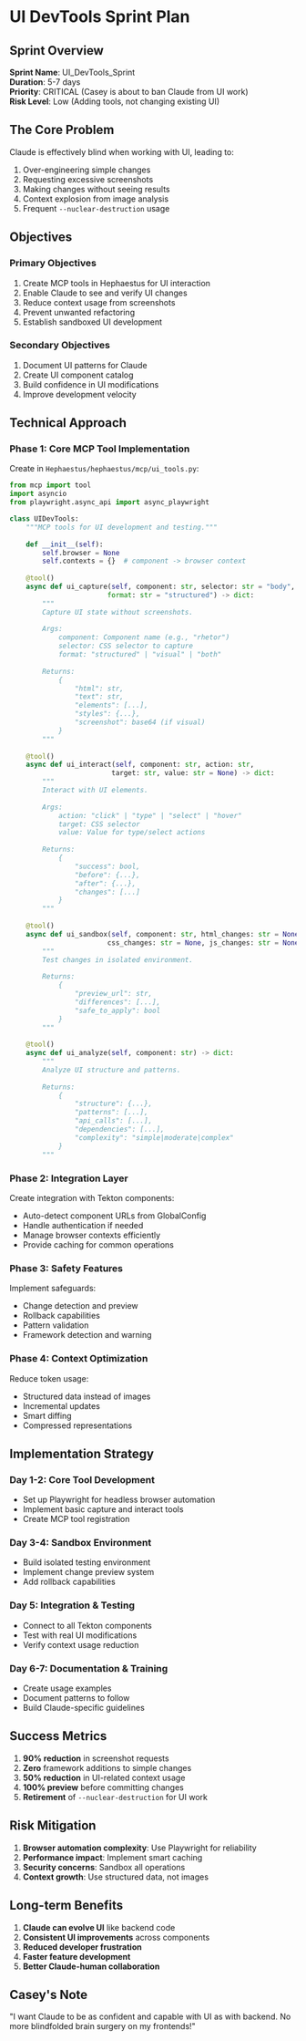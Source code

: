 # UI DevTools Sprint Plan

## Sprint Overview

**Sprint Name**: UI_DevTools_Sprint  
**Duration**: 5-7 days  
**Priority**: CRITICAL (Casey is about to ban Claude from UI work)  
**Risk Level**: Low (Adding tools, not changing existing UI)

## The Core Problem

Claude is effectively blind when working with UI, leading to:
1. Over-engineering simple changes
2. Requesting excessive screenshots
3. Making changes without seeing results
4. Context explosion from image analysis
5. Frequent `--nuclear-destruction` usage

## Objectives

### Primary Objectives
1. Create MCP tools in Hephaestus for UI interaction
2. Enable Claude to see and verify UI changes
3. Reduce context usage from screenshots
4. Prevent unwanted refactoring
5. Establish sandboxed UI development

### Secondary Objectives
1. Document UI patterns for Claude
2. Create UI component catalog
3. Build confidence in UI modifications
4. Improve development velocity

## Technical Approach

### Phase 1: Core MCP Tool Implementation

Create in `Hephaestus/hephaestus/mcp/ui_tools.py`:

```python
from mcp import tool
import asyncio
from playwright.async_api import async_playwright

class UIDevTools:
    """MCP tools for UI development and testing."""
    
    def __init__(self):
        self.browser = None
        self.contexts = {}  # component -> browser context
    
    @tool()
    async def ui_capture(self, component: str, selector: str = "body", 
                        format: str = "structured") -> dict:
        """
        Capture UI state without screenshots.
        
        Args:
            component: Component name (e.g., "rhetor")
            selector: CSS selector to capture
            format: "structured" | "visual" | "both"
            
        Returns:
            {
                "html": str,
                "text": str,
                "elements": [...],
                "styles": {...},
                "screenshot": base64 (if visual)
            }
        """
    
    @tool()
    async def ui_interact(self, component: str, action: str, 
                         target: str, value: str = None) -> dict:
        """
        Interact with UI elements.
        
        Args:
            action: "click" | "type" | "select" | "hover"
            target: CSS selector
            value: Value for type/select actions
            
        Returns:
            {
                "success": bool,
                "before": {...},
                "after": {...},
                "changes": [...]
            }
        """
    
    @tool()
    async def ui_sandbox(self, component: str, html_changes: str = None,
                        css_changes: str = None, js_changes: str = None) -> dict:
        """
        Test changes in isolated environment.
        
        Returns:
            {
                "preview_url": str,
                "differences": [...],
                "safe_to_apply": bool
            }
        """
    
    @tool()
    async def ui_analyze(self, component: str) -> dict:
        """
        Analyze UI structure and patterns.
        
        Returns:
            {
                "structure": {...},
                "patterns": [...],
                "api_calls": [...],
                "dependencies": [...],
                "complexity": "simple|moderate|complex"
            }
        """
```

### Phase 2: Integration Layer

Create integration with Tekton components:
- Auto-detect component URLs from GlobalConfig
- Handle authentication if needed
- Manage browser contexts efficiently
- Provide caching for common operations

### Phase 3: Safety Features

Implement safeguards:
- Change detection and preview
- Rollback capabilities
- Pattern validation
- Framework detection and warning

### Phase 4: Context Optimization

Reduce token usage:
- Structured data instead of images
- Incremental updates
- Smart diffing
- Compressed representations

## Implementation Strategy

### Day 1-2: Core Tool Development
- Set up Playwright for headless browser automation
- Implement basic capture and interact tools
- Create MCP tool registration

### Day 3-4: Sandbox Environment
- Build isolated testing environment
- Implement change preview system
- Add rollback capabilities

### Day 5: Integration & Testing
- Connect to all Tekton components
- Test with real UI modifications
- Verify context usage reduction

### Day 6-7: Documentation & Training
- Create usage examples
- Document patterns to follow
- Build Claude-specific guidelines

## Success Metrics

1. **90% reduction** in screenshot requests
2. **Zero** framework additions to simple changes
3. **50% reduction** in UI-related context usage
4. **100% preview** before committing changes
5. **Retirement** of `--nuclear-destruction` for UI work

## Risk Mitigation

1. **Browser automation complexity**: Use Playwright for reliability
2. **Performance impact**: Implement smart caching
3. **Security concerns**: Sandbox all operations
4. **Context growth**: Use structured data, not images

## Long-term Benefits

1. **Claude can evolve UI** like backend code
2. **Consistent UI improvements** across components
3. **Reduced developer frustration**
4. **Faster feature development**
5. **Better Claude-human collaboration**

## Casey's Note

"I want Claude to be as confident and capable with UI as with backend. No more blindfolded brain surgery on my frontends!"